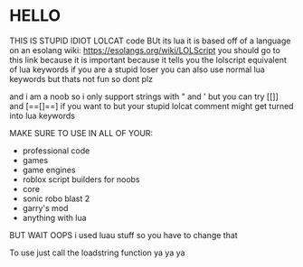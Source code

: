 <h1>HELLO</h1>

THIS IS STUPID IDIOT LOLCAT code BUt its lua
it is based off of a language on an esolang wiki: https://esolangs.org/wiki/LOLScript
                                                  you should go to this link because it is important because it tells you the lolscript equivalent of lua keywords
                                                  if you are a stupid loser you can also use normal lua keywords but thats not fun so dont plz

and i am a noob so i only support strings with " and ' but you can try [[]] and [==[]==] if you want to
but your stupid lolcat comment might get turned into lua keywords

MAKE SURE TO USE IN ALL OF YOUR:
  - professional code
  - games
  - game engines
  - roblox script builders for noobs
  - core
  - sonic robo blast 2
  - garry's mod
  - anything with lua

BUT WAIT OOPS i used luau stuff so you have to change that

To use just call the loadstring function ya ya ya
